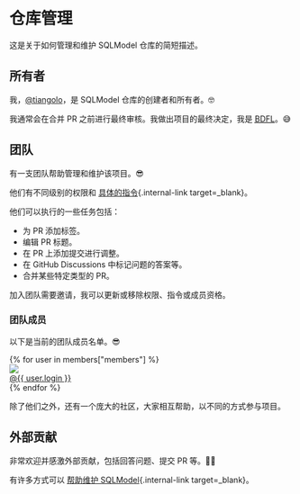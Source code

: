 # 仓库管理

这是关于如何管理和维护 SQLModel 仓库的简短描述。

## 所有者

我，<a href="https://github.com/tiangolo" target="_blank">@tiangolo</a>，是 SQLModel 仓库的创建者和所有者。🤓

我通常会在合并 PR 之前进行最终审核。我做出项目的最终决定，我是 <a href="https://en.wikipedia.org/wiki/Benevolent_dictator_for_life" class="external-link" target="_blank"><abbr title="终身仁慈独裁者">BDFL</abbr></a>。😅

## 团队

有一支团队帮助管理和维护该项目。😎

他们有不同级别的权限和 [具体的指令](./management-tasks.md){.internal-link target=_blank}。

他们可以执行的一些任务包括：

* 为 PR 添加标签。
* 编辑 PR 标题。
* 在 PR 上添加提交进行调整。
* 在 GitHub Discussions 中标记问题的答案等。
* 合并某些特定类型的 PR。

加入团队需要邀请，我可以更新或移除权限、指令或成员资格。

### 团队成员

以下是当前的团队成员名单。😎

<div class="user-list user-list-center">
{% for user in members["members"] %}

<div class="user"><a href="https://github.com/{{ user.login }}" target="_blank"><div class="avatar-wrapper"><img src="https://github.com/{{ user.login }}.png"/></div><div class="title">@{{ user.login }}</div></a></div>
{% endfor %}

</div>

除了他们之外，还有一个庞大的社区，大家相互帮助，以不同的方式参与项目。

## 外部贡献

非常欢迎并感激外部贡献，包括回答问题、提交 PR 等。🙇‍♂️

有许多方式可以 [帮助维护 SQLModel](./help.md){.internal-link target=_blank}。